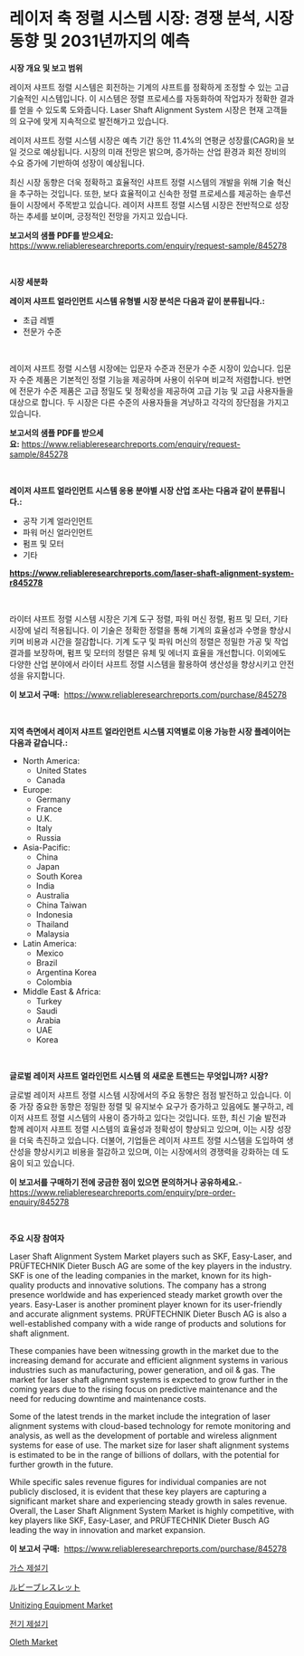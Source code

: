 <p><h1>레이저 축 정렬 시스템 시장: 경쟁 분석, 시장 동향 및 2031년까지의 예측</h1></p><p><strong>시장 개요 및 보고 범위</strong></p>
<p><p>레이저 샤프트 정렬 시스템은 회전하는 기계의 샤프트를 정확하게 조정할 수 있는 고급 기술적인 시스템입니다. 이 시스템은 정렬 프로세스를 자동화하여 작업자가 정확한 결과를 얻을 수 있도록 도와줍니다. Laser Shaft Alignment System 시장은 현재 고객들의 요구에 맞게 지속적으로 발전해가고 있습니다.</p><p>레이저 샤프트 정렬 시스템 시장은 예측 기간 동안 11.4%의 연평균 성장률(CAGR)을 보일 것으로 예상됩니다. 시장의 미래 전망은 밝으며, 증가하는 산업 환경과 회전 장비의 수요 증가에 기반하여 성장이 예상됩니다.</p><p>최신 시장 동향은 더욱 정확하고 효율적인 샤프트 정렬 시스템의 개발을 위해 기술 혁신을 추구하는 것입니다. 또한, 보다 효율적이고 신속한 정렬 프로세스를 제공하는 솔루션들이 시장에서 주목받고 있습니다. 레이저 샤프트 정렬 시스템 시장은 전반적으로 성장하는 추세를 보이며, 긍정적인 전망을 가지고 있습니다.</p></p>
<p><strong>보고서의 샘플 PDF를 받으세요:</strong> <a href="https://www.reliableresearchreports.com/enquiry/request-sample/845278">https://www.reliableresearchreports.com/enquiry/request-sample/845278</a></p>
<p>&nbsp;</p>
<p><strong>시장 세분화</strong></p>
<p><strong>레이저 샤프트 얼라인먼트 시스템 유형별 시장 분석은 다음과 같이 분류됩니다.:</strong></p>
<p><ul><li>초급 레벨</li><li>전문가 수준</li></ul></p>
<p>&nbsp;</p>
<p><p>레이저 샤프트 정렬 시스템 시장에는 입문자 수준과 전문가 수준 시장이 있습니다. 입문자 수준 제품은 기본적인 정렬 기능을 제공하며 사용이 쉬우며 비교적 저렴합니다. 반면에 전문가 수준 제품은 고급 정밀도 및 정확성을 제공하여 고급 기능 및 고급 사용자들을 대상으로 합니다. 두 시장은 다른 수준의 사용자들을 겨냥하고 각각의 장단점을 가지고 있습니다.</p></p>
<p><strong>보고서의 샘플 PDF를 받으세요:</strong>&nbsp;<a href="https://www.reliableresearchreports.com/enquiry/request-sample/845278">https://www.reliableresearchreports.com/enquiry/request-sample/845278</a></p>
<p>&nbsp;</p>
<p><strong> 레이저 샤프트 얼라인먼트 시스템 응용 분야별 시장 산업 조사는 다음과 같이 분류됩니다.:</strong></p>
<p><ul><li>공작 기계 얼라인먼트</li><li>파워 머신 얼라인먼트</li><li>펌프 및 모터</li><li>기타</li></ul></p>
<p><strong><a href="https://www.reliableresearchreports.com/laser-shaft-alignment-system-r845278">https://www.reliableresearchreports.com/laser-shaft-alignment-system-r845278</a></strong></p>
<p>&nbsp;</p>
<p><p>라이터 샤프트 정렬 시스템 시장은 기계 도구 정렬, 파워 머신 정렬, 펌프 및 모터, 기타 시장에 널리 적용됩니다. 이 기술은 정확한 정렬을 통해 기계의 효율성과 수명을 향상시키며 비용과 시간을 절감합니다. 기계 도구 및 파워 머신의 정렬은 정밀한 가공 및 작업 결과를 보장하며, 펌프 및 모터의 정렬은 유체 및 에너지 효율을 개선합니다. 이외에도 다양한 산업 분야에서 라이터 샤프트 정렬 시스템을 활용하여 생산성을 향상시키고 안전성을 유지합니다.</p></p>
<p><strong>이 보고서 구매:</strong>&nbsp; <a href="https://www.reliableresearchreports.com/purchase/845278">https://www.reliableresearchreports.com/purchase/845278</a></p>
<p>&nbsp;</p>
<p><strong>지역 측면에서 레이저 샤프트 얼라인먼트 시스템 지역별로 이용 가능한 시장 플레이어는 다음과 같습니다.:</strong></p>
<p><ul>
    <li>
        North America:
        <ul>
            <li>United States</li>
            <li>Canada</li>
        </ul>
    </li>
    <li>
        Europe:
        <ul>
            <li>Germany</li>
            <li>France</li>
            <li>U.K.</li>
            <li>Italy</li>
            <li>Russia</li>
        </ul>
    </li>
    <li>
        Asia-Pacific:
        <ul>
            <li>China</li>
            <li>Japan</li>
            <li>South Korea</li>
            <li>India</li>
            <li>Australia</li>
            <li>China Taiwan</li>
            <li>Indonesia</li>
            <li>Thailand</li>
            <li>Malaysia</li>
        </ul>
    </li>
    <li>
        Latin America:
        <ul>
            <li>Mexico</li>
            <li>Brazil</li>
            <li>Argentina Korea</li>
            <li>Colombia</li>
        </ul>
    </li>
    <li>
        Middle East & Africa:
        <ul>
            <li>Turkey</li>
            <li>Saudi</li>
            <li>Arabia</li>
            <li>UAE</li>
            <li>Korea</li>
        </ul>
    </li>
    </ul></p>
<p>&nbsp;</p>
<p><strong>글로벌 레이저 샤프트 얼라인먼트 시스템 의 새로운 트렌드는 무엇입니까? 시장?</strong></p>
<p><p>글로벌 레이저 샤프트 정렬 시스템 시장에서의 주요 동향은 점점 발전하고 있습니다. 이 중 가장 중요한 동향은 정밀한 정렬 및 유지보수 요구가 증가하고 있음에도 불구하고, 레이저 샤프트 정렬 시스템의 사용이 증가하고 있다는 것입니다. 또한, 최신 기술 발전과 함께 레이저 샤프트 정렬 시스템의 효율성과 정확성이 향상되고 있으며, 이는 시장 성장을 더욱 촉진하고 있습니다. 더불어, 기업들은 레이저 샤프트 정렬 시스템을 도입하여 생산성을 향상시키고 비용을 절감하고 있으며, 이는 시장에서의 경쟁력을 강화하는 데 도움이 되고 있습니다.</p></p>
<p><strong>이 보고서를 구매하기 전에 궁금한 점이 있으면 문의하거나 공유하세요.</strong>- <a href="https://www.reliableresearchreports.com/enquiry/pre-order-enquiry/845278">https://www.reliableresearchreports.com/enquiry/pre-order-enquiry/845278</a></p>
<p>&nbsp;</p>
<p><strong>주요 시장 참여자</strong></p>
<p><p>Laser Shaft Alignment System Market players such as SKF, Easy-Laser, and PRÜFTECHNIK Dieter Busch AG are some of the key players in the industry. SKF is one of the leading companies in the market, known for its high-quality products and innovative solutions. The company has a strong presence worldwide and has experienced steady market growth over the years. Easy-Laser is another prominent player known for its user-friendly and accurate alignment systems. PRÜFTECHNIK Dieter Busch AG is also a well-established company with a wide range of products and solutions for shaft alignment.</p><p>These companies have been witnessing growth in the market due to the increasing demand for accurate and efficient alignment systems in various industries such as manufacturing, power generation, and oil & gas. The market for laser shaft alignment systems is expected to grow further in the coming years due to the rising focus on predictive maintenance and the need for reducing downtime and maintenance costs.</p><p>Some of the latest trends in the market include the integration of laser alignment systems with cloud-based technology for remote monitoring and analysis, as well as the development of portable and wireless alignment systems for ease of use. The market size for laser shaft alignment systems is estimated to be in the range of billions of dollars, with the potential for further growth in the future.</p><p>While specific sales revenue figures for individual companies are not publicly disclosed, it is evident that these key players are capturing a significant market share and experiencing steady growth in sales revenue. Overall, the Laser Shaft Alignment System Market is highly competitive, with key players like SKF, Easy-Laser, and PRÜFTECHNIK Dieter Busch AG leading the way in innovation and market expansion.</p></p>
<p><strong>이 보고서 구매:</strong>&nbsp;&nbsp;<a href="https://www.reliableresearchreports.com/purchase/845278">https://www.reliableresearchreports.com/purchase/845278</a></p>
<p><p><a href="https://github.com/Penelolack456456/Market-Research-Report-List-1/blob/main/905133418983.md">가스 제설기</a></p><p><a href="https://github.com/ReganWisoky2023/Market-Research-Report-List-1/blob/main/683616420587.md">ルビーブレスレット</a></p><p><a href="https://github.com/provorikovar/Market-Research-Report-List-3/blob/main/unitizing-equipment-market.md">Unitizing Equipment Market</a></p><p><a href="https://github.com/vsr06p4p49/Market-Research-Report-List-1/blob/main/485628518982.md">전기 제설기</a></p><p><a href="https://issuu.com/reportprime-2/docs/oleth-market-size-2030.pptx">Oleth Market</a></p></p>